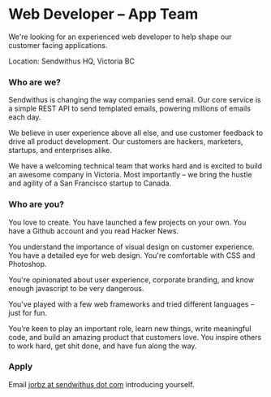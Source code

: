 # Web Developer &ndash; App Team

We're looking for an experienced web developer to help shape our customer facing applications.

Location: Sendwithus HQ, Victoria BC

### Who are we?

Sendwithus is changing the way companies send email. Our core service is a simple REST API to send templated emails, powering millions of emails each day.

We believe in user experience above all else, and use customer feedback to drive all product development. Our customers are hackers, marketers, startups, and enterprises alike.

We have a welcoming technical team that works hard and is excited to build an awesome company in Victoria. Most importantly – we bring the hustle and agility of a San Francisco startup to Canada. 

### Who are you?

You love to create. You have launched a few projects on your own. You have a Github account and you read Hacker News. 

You understand the importance of visual design on customer experience. You have a detailed eye for web design. You're comfortable with CSS and Photoshop.

You're opinionated about user experience, corporate branding, and know enough javascript to be very dangerous.

You've played with a few web frameworks and tried different languages &ndash; just for fun.

You’re keen to play an important role, learn new things, write meaningful code, and build an amazing product that customers love. You inspire others to work hard, get shit done, and have fun along the way.

### Apply
Email [jorbz at sendwithus dot com](mailto:jorbz@sendwithus.com) introducing yourself.
